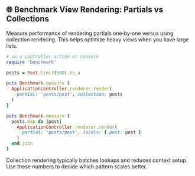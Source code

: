 ## 🌐 Benchmark View Rendering: Partials vs Collections

Measure performance of rendering partials one‑by‑one versus using collection rendering. This helps optimize heavy views when you have large lists.

```ruby
# in a controller action or console
require 'benchmark'

posts = Post.limit(500).to_a

puts Benchmark.measure {
  ApplicationController.renderer.render(
    partial: 'posts/post', collection: posts
  )
}

puts Benchmark.measure {
  posts.map do |post|
    ApplicationController.renderer.render(
      partial: 'posts/post', locals: { post: post }
    )
  end.join
}
``` 

Collection rendering typically batches lookups and reduces context setup. Use these numbers to decide which pattern scales better.